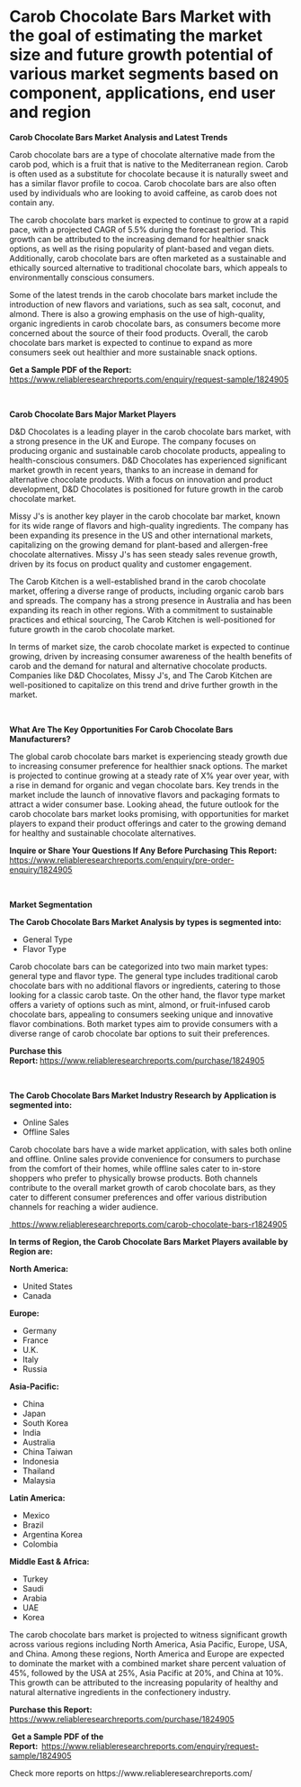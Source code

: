 <p><h1>Carob Chocolate Bars Market with the goal of estimating the market size and future growth potential of various market segments based on component, applications, end user and region</h1></p><p><strong>Carob Chocolate Bars Market Analysis and Latest Trends</strong></p>
<p><p>Carob chocolate bars are a type of chocolate alternative made from the carob pod, which is a fruit that is native to the Mediterranean region. Carob is often used as a substitute for chocolate because it is naturally sweet and has a similar flavor profile to cocoa. Carob chocolate bars are also often used by individuals who are looking to avoid caffeine, as carob does not contain any.</p><p>The carob chocolate bars market is expected to continue to grow at a rapid pace, with a projected CAGR of 5.5% during the forecast period. This growth can be attributed to the increasing demand for healthier snack options, as well as the rising popularity of plant-based and vegan diets. Additionally, carob chocolate bars are often marketed as a sustainable and ethically sourced alternative to traditional chocolate bars, which appeals to environmentally conscious consumers.</p><p>Some of the latest trends in the carob chocolate bars market include the introduction of new flavors and variations, such as sea salt, coconut, and almond. There is also a growing emphasis on the use of high-quality, organic ingredients in carob chocolate bars, as consumers become more concerned about the source of their food products. Overall, the carob chocolate bars market is expected to continue to expand as more consumers seek out healthier and more sustainable snack options.</p></p>
<p><strong>Get a Sample PDF of the Report:&nbsp;</strong> <a href="https://www.reliableresearchreports.com/enquiry/request-sample/1824905">https://www.reliableresearchreports.com/enquiry/request-sample/1824905</a></p>
<p>&nbsp;</p>
<p><strong>Carob Chocolate Bars Major Market Players</strong></p>
<p><p>D&D Chocolates is a leading player in the carob chocolate bars market, with a strong presence in the UK and Europe. The company focuses on producing organic and sustainable carob chocolate products, appealing to health-conscious consumers. D&D Chocolates has experienced significant market growth in recent years, thanks to an increase in demand for alternative chocolate products. With a focus on innovation and product development, D&D Chocolates is positioned for future growth in the carob chocolate market.</p><p>Missy J's is another key player in the carob chocolate bar market, known for its wide range of flavors and high-quality ingredients. The company has been expanding its presence in the US and other international markets, capitalizing on the growing demand for plant-based and allergen-free chocolate alternatives. Missy J's has seen steady sales revenue growth, driven by its focus on product quality and customer engagement.</p><p>The Carob Kitchen is a well-established brand in the carob chocolate market, offering a diverse range of products, including organic carob bars and spreads. The company has a strong presence in Australia and has been expanding its reach in other regions. With a commitment to sustainable practices and ethical sourcing, The Carob Kitchen is well-positioned for future growth in the carob chocolate market.</p><p>In terms of market size, the carob chocolate market is expected to continue growing, driven by increasing consumer awareness of the health benefits of carob and the demand for natural and alternative chocolate products. Companies like D&D Chocolates, Missy J's, and The Carob Kitchen are well-positioned to capitalize on this trend and drive further growth in the market.</p></p>
<p>&nbsp;</p>
<p><strong>What Are The Key Opportunities For Carob Chocolate Bars Manufacturers?</strong></p>
<p><p>The global carob chocolate bars market is experiencing steady growth due to increasing consumer preference for healthier snack options. The market is projected to continue growing at a steady rate of X% year over year, with a rise in demand for organic and vegan chocolate bars. Key trends in the market include the launch of innovative flavors and packaging formats to attract a wider consumer base. Looking ahead, the future outlook for the carob chocolate bars market looks promising, with opportunities for market players to expand their product offerings and cater to the growing demand for healthy and sustainable chocolate alternatives.</p></p>
<p><strong>Inquire or Share Your Questions If Any Before Purchasing This Report:</strong> <a href="https://www.reliableresearchreports.com/enquiry/pre-order-enquiry/1824905">https://www.reliableresearchreports.com/enquiry/pre-order-enquiry/1824905</a></p>
<p>&nbsp;</p>
<p><strong>Market Segmentation</strong></p>
<p><strong>The Carob Chocolate Bars Market Analysis by types is segmented into:</strong></p>
<p><ul><li>General Type</li><li>Flavor Type</li></ul></p>
<p><p>Carob chocolate bars can be categorized into two main market types: general type and flavor type. The general type includes traditional carob chocolate bars with no additional flavors or ingredients, catering to those looking for a classic carob taste. On the other hand, the flavor type market offers a variety of options such as mint, almond, or fruit-infused carob chocolate bars, appealing to consumers seeking unique and innovative flavor combinations. Both market types aim to provide consumers with a diverse range of carob chocolate bar options to suit their preferences.</p></p>
<p><strong>Purchase this Report:&nbsp;</strong><a href="https://www.reliableresearchreports.com/purchase/1824905">https://www.reliableresearchreports.com/purchase/1824905</a></p>
<p>&nbsp;</p>
<p><strong>The Carob Chocolate Bars Market Industry Research by Application is segmented into:</strong></p>
<p><ul><li>Online Sales</li><li>Offline Sales</li></ul></p>
<p><p>Carob chocolate bars have a wide market application, with sales both online and offline. Online sales provide convenience for consumers to purchase from the comfort of their homes, while offline sales cater to in-store shoppers who prefer to physically browse products. Both channels contribute to the overall market growth of carob chocolate bars, as they cater to different consumer preferences and offer various distribution channels for reaching a wider audience.</p></p>
<p><a href="https://www.reliableresearchreports.com/carob-chocolate-bars-r1824905">&nbsp;https://www.reliableresearchreports.com/carob-chocolate-bars-r1824905</a></p>
<p><strong>In terms of Region, the Carob Chocolate Bars Market Players available by Region are:</strong></p>
<p>
    <p> <strong> North America: </strong>
        <ul>
            <li>United States</li>
            <li>Canada</li>
        </ul>
        </p> 
    <p> <strong> Europe: </strong>
        <ul>
            <li>Germany</li>
            <li>France</li>
            <li>U.K.</li>
            <li>Italy</li>
            <li>Russia</li>
        </ul>
        </p> 
    <p> <strong> Asia-Pacific: </strong>
        <ul>
            <li>China</li>
            <li>Japan</li>
            <li>South Korea</li>
            <li>India</li>
            <li>Australia</li>
            <li>China Taiwan</li>
            <li>Indonesia</li>
            <li>Thailand</li>
            <li>Malaysia</li>
        </ul>
        </p> 
    <p> <strong> Latin America: </strong>
        <ul>
            <li>Mexico</li>
            <li>Brazil</li>
            <li>Argentina Korea</li>
            <li>Colombia</li>
        </ul>
        </p> 
    <p> <strong> Middle East & Africa: </strong>
        <ul>
            <li>Turkey</li>
            <li>Saudi</li>
            <li>Arabia</li>
            <li>UAE</li>
            <li>Korea</li>
        </ul>
    </p>
    </p>
<p><p>The carob chocolate bars market is projected to witness significant growth across various regions including North America, Asia Pacific, Europe, USA, and China. Among these regions, North America and Europe are expected to dominate the market with a combined market share percent valuation of 45%, followed by the USA at 25%, Asia Pacific at 20%, and China at 10%. This growth can be attributed to the increasing popularity of healthy and natural alternative ingredients in the confectionery industry.</p></p>
<p><strong>Purchase this Report: </strong><a href="https://www.reliableresearchreports.com/purchase/1824905">https://www.reliableresearchreports.com/purchase/1824905</a></p>
<p>&nbsp;<strong>Get a Sample PDF of the Report:&nbsp;&nbsp;</strong><a href="https://www.reliableresearchreports.com/enquiry/request-sample/1824905">https://www.reliableresearchreports.com/enquiry/request-sample/1824905</a></p>
<p><strong></strong></p>
<p>Check more reports on https://www.reliableresearchreports.com/</p>